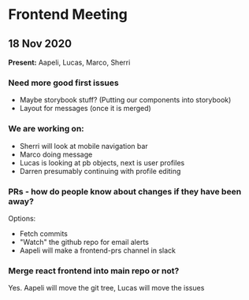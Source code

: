 # Frontend Meeting

## 18 Nov 2020

**Present:** Aapeli, Lucas, Marco, Sherri

### Need more good first issues

- Maybe storybook stuff? (Putting our components into storybook)
- Layout for messages (once it is merged)

### We are working on:

- Sherri will look at mobile navigation bar
- Marco doing message
- Lucas is looking at pb objects, next is user profiles
- Darren presumably continuing with profile editing

### PRs - how do people know about changes if they have been away?

Options:

- Fetch commits
- "Watch" the github repo for email alerts
- Aapeli will make a frontend-prs channel in slack

### Merge react frontend into main repo or not?

Yes. Aapeli will move the git tree, Lucas will move the issues
